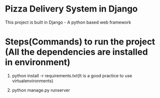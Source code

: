 # Pizza Delivery System in Django

This project is built in Django - A python based web framework

# Steps(Commands) to run the project (All the dependencies are installed in environment)
1. python install -r requirements.txt(It is a good practice to use virtualenvironments)

2. python manage.py runserver

